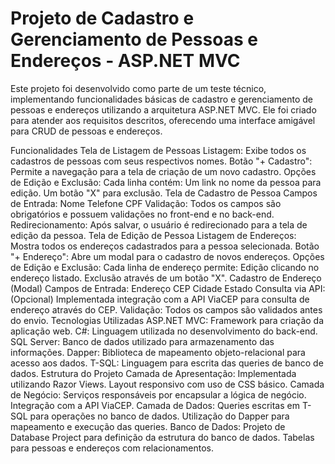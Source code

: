# Projeto de Cadastro e Gerenciamento de Pessoas e Endereços - ASP.NET MVC
Este projeto foi desenvolvido como parte de um teste técnico, implementando funcionalidades básicas de cadastro e gerenciamento de pessoas e endereços utilizando a arquitetura ASP.NET MVC. Ele foi criado para atender aos requisitos descritos, oferecendo uma interface amigável para CRUD de pessoas e endereços.

Funcionalidades
Tela de Listagem de Pessoas
Listagem: Exibe todos os cadastros de pessoas com seus respectivos nomes.
Botão "+ Cadastro": Permite a navegação para a tela de criação de um novo cadastro.
Opções de Edição e Exclusão: Cada linha contém:
Um link no nome da pessoa para edição.
Um botão "X" para exclusão.
Tela de Cadastro de Pessoa
Campos de Entrada:
Nome
Telefone
CPF
Validação: Todos os campos são obrigatórios e possuem validações no front-end e no back-end.
Redirecionamento: Após salvar, o usuário é redirecionado para a tela de edição da pessoa.
Tela de Edição de Pessoa
Listagem de Endereços: Mostra todos os endereços cadastrados para a pessoa selecionada.
Botão "+ Endereço": Abre um modal para o cadastro de novos endereços.
Opções de Edição e Exclusão: Cada linha de endereço permite:
Edição clicando no endereço listado.
Exclusão através de um botão "X".
Cadastro de Endereço (Modal)
Campos de Entrada:
Endereço
CEP
Cidade
Estado
Consulta via API: (Opcional) Implementada integração com a API ViaCEP para consulta de endereço através do CEP.
Validação: Todos os campos são validados antes do envio.
Tecnologias Utilizadas
ASP.NET MVC: Framework para criação da aplicação web.
C#: Linguagem utilizada no desenvolvimento do back-end.
SQL Server: Banco de dados utilizado para armazenamento das informações.
Dapper: Biblioteca de mapeamento objeto-relacional para acesso aos dados.
T-SQL: Linguagem para escrita das queries de banco de dados.
Estrutura do Projeto
Camada de Apresentação:
Implementada utilizando Razor Views.
Layout responsivo com uso de CSS básico.
Camada de Negócio:
Serviços responsáveis por encapsular a lógica de negócio.
Integração com a API ViaCEP.
Camada de Dados:
Queries escritas em T-SQL para operações no banco de dados.
Utilização do Dapper para mapeamento e execução das queries.
Banco de Dados:
Projeto de Database Project para definição da estrutura do banco de dados.
Tabelas para pessoas e endereços com relacionamentos.
